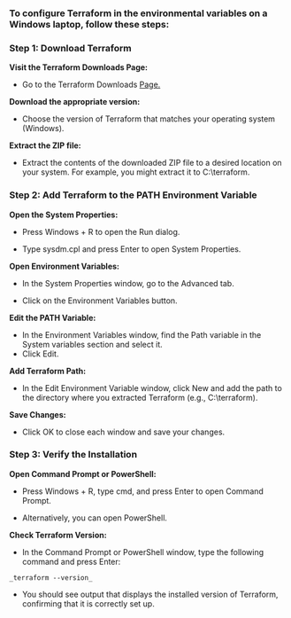 ### To configure Terraform in the environmental variables on a Windows laptop, follow these steps:


### Step 1: Download Terraform

**Visit the Terraform Downloads Page:**

- Go to the Terraform Downloads [Page.](https://developer.hashicorp.com/terraform/install)

**Download the appropriate version:**

- Choose the version of Terraform that matches your operating system (Windows).

**Extract the ZIP file:**

- Extract the contents of the downloaded ZIP file to a desired location on your system. For example, you might extract it to C:\terraform.

### Step 2: Add Terraform to the PATH Environment Variable

**Open the System Properties:**

- Press Windows + R to open the Run dialog.

- Type sysdm.cpl and press Enter to open System Properties.

**Open Environment Variables:**

- In the System Properties window, go to the Advanced tab.

- Click on the Environment Variables button.

**Edit the PATH Variable:**

- In the Environment Variables window, find the Path variable in the System variables section and select it.
- Click Edit.

**Add Terraform Path:**

- In the Edit Environment Variable window, click New and add the path to the directory where you extracted Terraform (e.g., C:\terraform).

**Save Changes:**

- Click OK to close each window and save your changes.

### Step 3: Verify the Installation

**Open Command Prompt or PowerShell:**

- Press Windows + R, type cmd, and press Enter to open Command Prompt.

- Alternatively, you can open PowerShell.

**Check Terraform Version:**

- In the Command Prompt or PowerShell window, type the following command and press Enter:

`_terraform --version_`

- You should see output that displays the installed version of Terraform, confirming that it is correctly set up.
